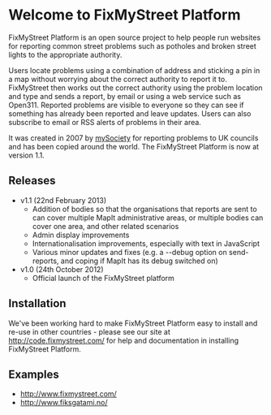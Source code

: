 # Welcome to FixMyStreet Platform

FixMyStreet Platform is an open source project to help people run websites for
reporting common street problems such as potholes and broken street lights to
the appropriate authority.

Users locate problems using a combination of address and sticking a pin
in a map without worrying about the correct authority to report it to.
FixMyStreet then works out the correct authority using the problem location and
type and sends a report, by email or using a web service such as Open311.
Reported problems are visible to everyone so they can see if something has
already been reported and leave updates. Users can also subscribe to email or
RSS alerts of problems in their area.

It was created in 2007 by [mySociety](http://www.mysociety.org/) for reporting
problems to UK councils and has been copied around the world. The FixMyStreet
Platform is now at version 1.1.

## Releases

* v1.1 (22nd February 2013)
    - Addition of bodies so that the organisations that reports are sent to can
      cover multiple MapIt administrative areas, or multiple bodies can cover
      one area, and other related scenarios
    - Admin display improvements
    - Internationalisation improvements, especially with text in JavaScript
    - Various minor updates and fixes (e.g. a --debug option on send-reports,
      and coping if MapIt has its debug switched on)
* v1.0 (24th October 2012)
    - Official launch of the FixMyStreet platform

## Installation

We've been working hard to make FixMyStreet Platform easy to install and re-use
in other countries - please see our site at <http://code.fixmystreet.com/> for
help and documentation in installing FixMyStreet Platform.

## Examples

* <http://www.fixmystreet.com/>
* <http://www.fiksgatami.no/>

